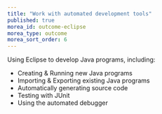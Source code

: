 ```yaml
---
title: "Work with automated development tools"
published: true
morea_id: outcome-eclipse
morea_type: outcome
morea_sort_order: 6
---
```


Using Eclipse to develop Java programs, including:

 - Creating & Running new Java programs
 - Importing & Exporting existing Java programs
 - Automatically generating source code
 - Testing with JUnit
 - Using the automated debugger
